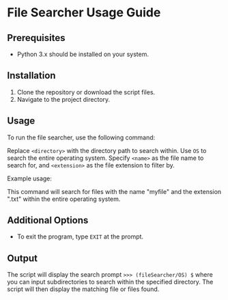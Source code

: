 # File Searcher Usage Guide

## Prerequisites
- Python 3.x should be installed on your system.

## Installation
1. Clone the repository or download the script files.
2. Navigate to the project directory.

## Usage
To run the file searcher, use the following command:


Replace `<directory>` with the directory path to search within. Use `OS` to search the entire operating system. Specify `<name>` as the file name to search for, and `<extension>` as the file extension to filter by.

Example usage:


This command will search for files with the name "myfile" and the extension ".txt" within the entire operating system.

## Additional Options
- To exit the program, type `EXIT` at the prompt.

## Output
The script will display the search prompt `>>> (fileSearcher/OS) $` where you can input subdirectories to search within the specified directory. The script will then display the matching file or files found.

